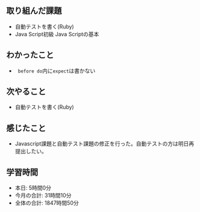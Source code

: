 ## 取り組んだ課題
- 自動テストを書く(Ruby)
- Java Script初級 Java Scriptの基本
## わかったこと
- ` before do`内に`expect`は書かない
## 次やること
- 自動テストを書く(Ruby)
## 感じたこと
- Javascript課題と自動テスト課題の修正を行った。自動テストの方は明日再提出したい。
## 学習時間
- 本日: 5時間0分
- 今月の合計: 31時間10分
- 全体の合計: 1847時間50分
